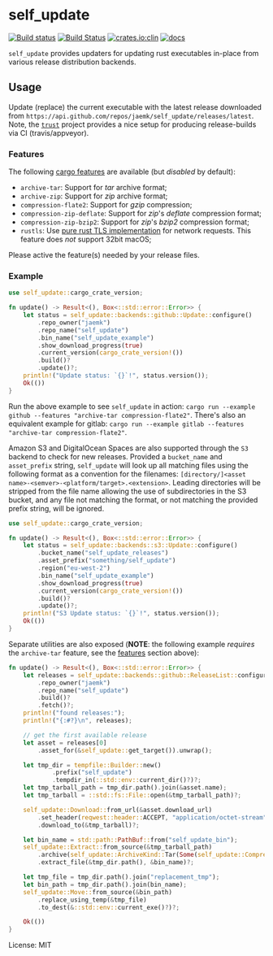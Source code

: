 # self_update


[![Build status](https://ci.appveyor.com/api/projects/status/xlkq8rd73cla4ixw/branch/master?svg=true)](https://ci.appveyor.com/project/jaemk/self-update/branch/master)
[![Build Status](https://travis-ci.org/jaemk/self_update.svg?branch=master)](https://travis-ci.org/jaemk/self_update)
[![crates.io:clin](https://img.shields.io/crates/v/self_update.svg?label=self_update)](https://crates.io/crates/self_update)
[![docs](https://docs.rs/self_update/badge.svg)](https://docs.rs/self_update)


`self_update` provides updaters for updating rust executables in-place from various release
distribution backends.

## Usage

Update (replace) the current executable with the latest release downloaded
from `https://api.github.com/repos/jaemk/self_update/releases/latest`.
Note, the [`trust`](https://github.com/japaric/trust) project provides a nice setup for
producing release-builds via CI (travis/appveyor).

### Features

The following [cargo features](https://doc.rust-lang.org/cargo/reference/manifest.html#the-features-section) are
available (but _disabled_ by default):

* `archive-tar`: Support for _tar_ archive format;
* `archive-zip`: Support for _zip_ archive format;
* `compression-flate2`: Support for _gzip_ compression;
* `compression-zip-deflate`: Support for _zip_'s _deflate_ compression format;
* `compression-zip-bzip2`: Support for _zip_'s _bzip2_ compression format;
* `rustls`: Use [pure rust TLS implementation](https://github.com/ctz/rustls) for network requests. This feature does _not_ support 32bit macOS;

Please active the feature(s) needed by your release files.

### Example


```rust
use self_update::cargo_crate_version;

fn update() -> Result<(), Box<::std::error::Error>> {
    let status = self_update::backends::github::Update::configure()
        .repo_owner("jaemk")
        .repo_name("self_update")
        .bin_name("self_update_example")
        .show_download_progress(true)
        .current_version(cargo_crate_version!())
        .build()?
        .update()?;
    println!("Update status: `{}`!", status.version());
    Ok(())
}
```

Run the above example to see `self_update` in action: `cargo run --example github --features "archive-tar compression-flate2"`.
There's also an equivalent example for gitlab: `cargo run --example gitlab --features "archive-tar compression-flate2"`.

Amazon S3 and DigitalOcean Spaces are also supported through the `S3` backend to check for new releases. Provided a `bucket_name`
and `asset_prefix` string, `self_update` will look up all matching files using the following format
as a convention for the filenames: `[directory/]<asset name>-<semver>-<platform/target>.<extension>`.
Leading directories will be stripped from the file name allowing the use of subdirectories in the S3 bucket,
and any file not matching the format, or not matching the provided prefix string, will be ignored.

```rust
use self_update::cargo_crate_version;

fn update() -> Result<(), Box<::std::error::Error>> {
    let status = self_update::backends::s3::Update::configure()
        .bucket_name("self_update_releases")
        .asset_prefix("something/self_update")
        .region("eu-west-2")
        .bin_name("self_update_example")
        .show_download_progress(true)
        .current_version(cargo_crate_version!())
        .build()?
        .update()?;
    println!("S3 Update status: `{}`!", status.version());
    Ok(())
}
```

Separate utilities are also exposed (**NOTE**: the following example _requires_ the `archive-tar` feature,
see the [features](#features) section above):

```rust
fn update() -> Result<(), Box<::std::error::Error>> {
    let releases = self_update::backends::github::ReleaseList::configure()
        .repo_owner("jaemk")
        .repo_name("self_update")
        .build()?
        .fetch()?;
    println!("found releases:");
    println!("{:#?}\n", releases);

    // get the first available release
    let asset = releases[0]
        .asset_for(&self_update::get_target()).unwrap();

    let tmp_dir = tempfile::Builder::new()
            .prefix("self_update")
            .tempdir_in(::std::env::current_dir()?)?;
    let tmp_tarball_path = tmp_dir.path().join(&asset.name);
    let tmp_tarball = ::std::fs::File::open(&tmp_tarball_path)?;

    self_update::Download::from_url(&asset.download_url)
        .set_header(reqwest::header::ACCEPT, "application/octet-stream".parse()?)
        .download_to(&tmp_tarball)?;

    let bin_name = std::path::PathBuf::from("self_update_bin");
    self_update::Extract::from_source(&tmp_tarball_path)
        .archive(self_update::ArchiveKind::Tar(Some(self_update::Compression::Gz)))
        .extract_file(&tmp_dir.path(), &bin_name)?;

    let tmp_file = tmp_dir.path().join("replacement_tmp");
    let bin_path = tmp_dir.path().join(bin_name);
    self_update::Move::from_source(&bin_path)
        .replace_using_temp(&tmp_file)
        .to_dest(&::std::env::current_exe()?)?;

    Ok(())
}
```


License: MIT
